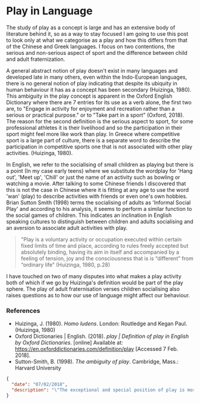 # Play in Language

The study of play as a concept is large and has an extensive body of literature behind it, so as a way to stay focused I am going to use this post to look only at what we categorise as a play and how this differs from that of the Chinese and Greek languages. I focus on two contentions, the serious and non-serious aspect of sport and the difference between child and adult fraternization.

A general abstract notion of play doesn't exist in many languages and developed late in many others, even within the Indo-European languages, there is no general notion of play indicating that despite its ubiquity in human behaviour it has as a concept has been secondary (Huizinga, 1980). This ambiguity in the play concept is apparent in the Oxford English Dictionary where there are 7 entries for its use as a verb alone, the first two are, to "Engage in activity for enjoyment and recreation rather than a serious or practical purpose." or to "Take part in a sport" (Oxford, 2018). The reason for the second definition is the serious aspect to sport, for some professional athletes it is their livelihood and so the participation in their sport might feel more like work than play. In Greece where competitive sport is a large part of culture, there is a separate word to describe the participation in competitive sports one that is not associated with other play activities. (Huizinga, 1980).

In English, we refer to the socialising of small children as playing but there is a point (In my case early teens) where we substitute the wordplay for 'Hang out', 'Meet up', 'Chill' or just the name of an activity such as bowling or watching a movie. After talking to some Chinese friends I discovered that this is not the case in Chinese where it is fitting at any age to use the word 'wan' (play) to describe activities with friends or even one's own hobbies. Brian Sutton Smith (1998) terms the socialising of adults as 'Informal Social Play' and according to his analysis, it seems to perform a similar function to the social games of children. This indicates an inclination in English speaking cultures to distinguish between children and adults socialising and an aversion to associate adult activities with play.

> "Play is a voluntary activity or occupation executed within certain fixed limits of time and place, according to rules freely accepted but absolutely binding, having its aim in itself and accompanied by a feeling of tension, joy and the consciousness that is is “different” from “ordinary life” (Huizinga, 1980, p.28)

I have touched on two of many disputes into what makes a play activity both of which if we go by Huizinga's definition would be part of the play sphere. The play of adult fraternisation verses children socialising also raises questions as to how our use of language might affect our behaviour.

### References

- Huizinga, J. (1980). *Homo ludens*. London: Routledge and Kegan Paul. (Huizinga, 1980)
- Oxford Dictionaries | English. (2018). *play | Definition of play in English by Oxford Dictionaries*. [online] Available at: https://en.oxforddictionaries.com/definition/play [Accessed 7 Feb. 2018].
- Sutton-Smith, B. (1998). *The ambiguity of play*. Cambridge, Mass.: Harvard University 


```json
{
  "date": "07/02/2018",
  "description": "\"The exceptional and special position of play is most tellingly illustrated by the fact that it loves to surround itself with an air of secrecy. Even in early childhood the charm of play is enhanced by making a \"secret\" out ofit.\"  Johan Huizinga"
}
```
